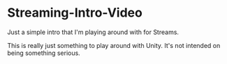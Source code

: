 # Streaming-Intro-Video
Just a simple intro that I'm playing around with for Streams.

This is really just something to play around with Unity. It's not intended on being something serious.
